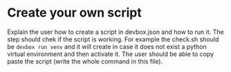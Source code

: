# Create your own script
Explain the user how to create a script in devbox.json and how to run it. The step should chek if the script is working. 
For example the check.sh should be `devbox run venv` and it will create in case it does not exist a python virtual environment and then activate it. The user should be able to copy paste the script (write the whole command in this file).

